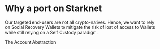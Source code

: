 # Why a port on Starknet

Our targeted end-users are not all crypto-natives. Hence, we want to rely on Social Recovery Wallets to mitigate the risk of lost of access to Wallets while still relying on a Self Custody paradigm.

The Account Abstraction&#x20;

